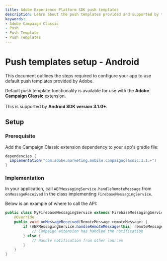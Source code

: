 ```yaml
---
title: Adobe Experience Platform SDK push templates
description: Learn about the push templates provided and supported by the Adobe Campaign Classic Mobile SDK extension.
keywords:
- Adobe Campaign Classic
- Push
- Push Template
- Push Templates
---
```


# Push templates setup - Android

This document outlines the steps required to configure your app to use default push templates provided by Adobe.

<InlineAlert variant="info" slots="text"/>

Default push template functionality is available for use with the **Adobe Campaign Classic** extension. <br /><br />This is supported by **Android SDK version 3.1.0+**.

## Setup

### Prerequisite

Add the Campaign Classic extension dependency to your app's gradle file:

```groovy
dependencies {
  implementation("com.adobe.marketing.mobile:campaignclassic:3.1.+")
}
```

### Implementation

In your application, call `AEPMessagingService.handleRemoteMessage` from `onMessageReceived` in the class implementing `FirebaseMessagingService`.

Below is an example of where to call the API:

```java
public class MyFirebaseMessagingService extends FirebaseMessagingService {
    @Override
    public void onMessageReceived(RemoteMessage remoteMessage) {
        if (AEPMessagingService.handleRemoteMessage(this, remoteMessage)) {
            // Campaign extension has handled the notification
        } else {
            // Handle notification from other sources
        }
    }
}
```
